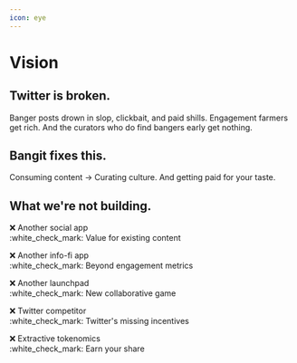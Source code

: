```yaml
---
icon: eye
---
```


# Vision

## **Twitter is broken.**

Banger posts drown in slop, clickbait, and paid shills. Engagement farmers get rich. And the curators who do find bangers early get nothing.

## **Bangit fixes this.**

Consuming content -> Curating culture. And getting paid for your taste.

## What we're not building.

:x: Another social app\
:white\_check\_mark: Value for existing content

:x: Another info-fi app\
:white\_check\_mark: Beyond engagement metrics

:x: Another launchpad\
:white\_check\_mark: New collaborative game

:x: Twitter competitor\
:white\_check\_mark: Twitter's missing incentives

:x: Extractive tokenomics\
:white\_check\_mark: Earn your share

